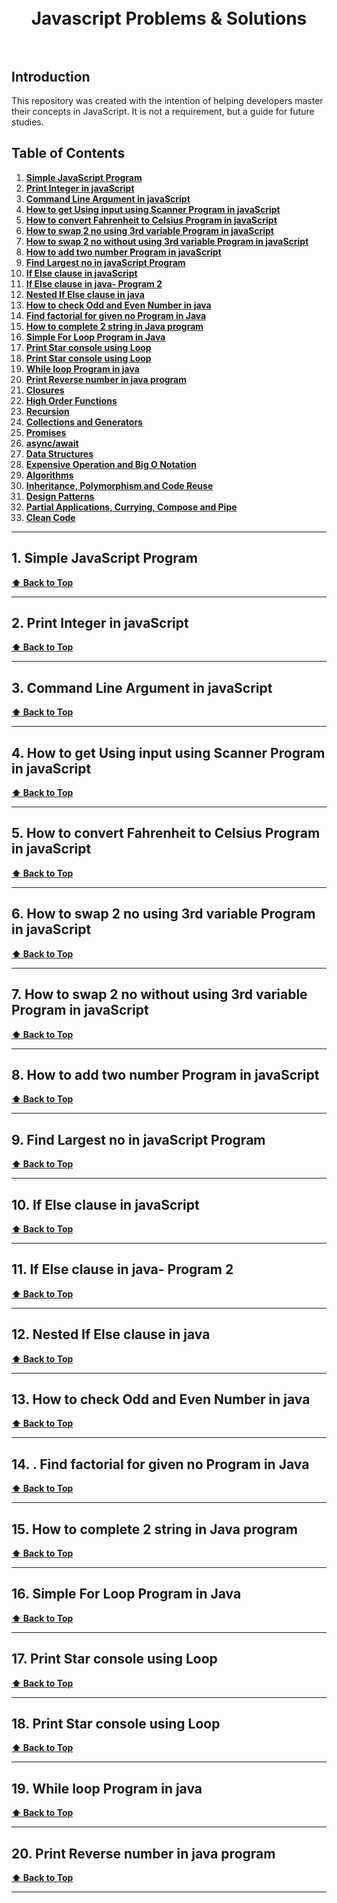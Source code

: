 ﻿<h1 align="center">
  <br>
  Javascript Problems & Solutions
  <br><br>
</h1>

## Introduction

This repository was created with the intention of helping developers master their concepts in JavaScript. It is not a requirement, but a guide for future studies.

## <a id="table-of-contents">Table of Contents</a>

1. **[Simple JavaScript Program](#1-simple-javascript-program)**
2. **[Print Integer in javaScript](#2-print-integer-in-javascript)**
3. **[Command Line Argument in javaScript](#3-Command-Line-Argument-in-javaScript)**
4. **[How to get Using input using Scanner Program in javaScript](#4-How-to-get-Using-input-using-Scanner-Program-in-javaScript)**
5. **[How to convert Fahrenheit to Celsius Program in javaScript](#5-How-to-convert-Fahrenheit-to-Celsius-Program-in-javaScript)**
6. **[How to swap 2 no using 3rd variable Program in javaScript](#6-How-to-swap-2-no-using-3rd-variable-Program-in-javaScript)**
7. **[How to swap 2 no without using 3rd variable Program in javaScript](#7-How-to-swap-2-no-without-using-3rd-variable-Program-in-javaScript)**
8. **[How to add two number Program in javaScript](#8-How-to-add-two-number-Program-in-javaScript)**
9. **[Find Largest no in javaScript Program](#9-Find-Largest-no-in-javaScript-Program)**
10. **[If Else clause in javaScript](#10-If-Else-clause-in-javaScript)**
11. **[If Else clause in java- Program 2](#11-If-Else-clause-in-java-Program-2)**
12. **[Nested If Else clause in java](#12-Nested-If-Else-clause-in-java)**
13. **[How to check Odd and Even Number in java](#13-How-to-check-Odd-and-Even-Number-in-java)**
14. **[Find factorial for given no Program in Java](#14-Find-factorial-for-given-no-Program-in-Java)**
15. **[How to complete 2 string in Java program](#15-How-to-complete-2-string-in-Java-program)**
16. **[Simple For Loop Program in Java](#16-Simple-For-Loop-Program-in-Java)**
17. **[Print Star console using Loop](#17-Print-Star-console-using-Loop)**
18. **[Print Star console using Loop](#18-Print-Star-console-using-Loop)**
19. **[While loop Program in java](#19-While-loop-Program-in-java)**
20. **[Print Reverse number in java program](#20-Print-Reverse-number-in-java-program)**
21. **[Closures](#21-closures)**
22. **[High Order Functions](#22-high-order-functions)**
23. **[Recursion](#23-recursion)**
24. **[Collections and Generators](#24-collections-and-generators)**
25. **[Promises](#25-promises)**
26. **[async/await](#26-asyncawait)**
27. **[Data Structures](#27-data-structures)**
28. **[Expensive Operation and Big O Notation](#28-expensive-operation-and-big-o-notation)**
29. **[Algorithms](#29-algorithms)**
30. **[Inheritance, Polymorphism and Code Reuse](#30-inheritance-polymorphism-and-code-reuse)**
31. **[Design Patterns](#31-design-patterns)**
32. **[Partial Applications, Currying, Compose and Pipe](#32-partial-applications-currying-compose-and-pipe)**
33. **[Clean Code](#33-clean-code)**

---

## 1. Simple JavaScript Program

**[⬆ Back to Top](#table-of-contents)**

---

## 2. Print Integer in javaScript

**[⬆ Back to Top](#table-of-contents)**

---

## 3. Command Line Argument in javaScript

**[⬆ Back to Top](#table-of-contents)**

---

## 4. How to get Using input using Scanner Program in javaScript

**[⬆ Back to Top](#table-of-contents)**

---

## 5. How to convert Fahrenheit to Celsius Program in javaScript

**[⬆ Back to Top](#table-of-contents)**

---

## 6. How to swap 2 no using 3rd variable Program in javaScript

**[⬆ Back to Top](#table-of-contents)**

---

## 7. How to swap 2 no without using 3rd variable Program in javaScript

**[⬆ Back to Top](#table-of-contents)**

---

## 8. How to add two number Program in javaScript

**[⬆ Back to Top](#table-of-contents)**

---

## 9. Find Largest no in javaScript Program

**[⬆ Back to Top](#table-of-contents)**

---

## 10. If Else clause in javaScript


**[⬆ Back to Top](#table-of-contents)**

---

## 11. If Else clause in java- Program 2


**[⬆ Back to Top](#table-of-contents)**

---

## 12. Nested If Else clause in java


**[⬆ Back to Top](#table-of-contents)**

---

## 13. How to check Odd and Even Number in java


**[⬆ Back to Top](#table-of-contents)**

---

## 14. . Find factorial for given no Program in Java


**[⬆ Back to Top](#table-of-contents)**

---

## 15. How to complete 2 string in Java program


**[⬆ Back to Top](#table-of-contents)**

---

## 16. Simple For Loop Program in Java


**[⬆ Back to Top](#table-of-contents)**

---
## 17. Print Star console using Loop


**[⬆ Back to Top](#table-of-contents)**

---
## 18. Print Star console using Loop


**[⬆ Back to Top](#table-of-contents)**

---
## 19. While loop Program in java


**[⬆ Back to Top](#table-of-contents)**

---
## 20. Print Reverse number in java program


**[⬆ Back to Top](#table-of-contents)**

---
